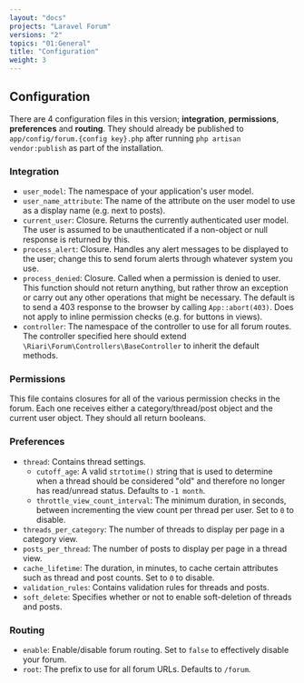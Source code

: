 ```yaml
---
layout: "docs"
projects: "Laravel Forum"
versions: "2"
topics: "01:General"
title: "Configuration"
weight: 3
---
```


## Configuration

There are 4 configuration files in this version; **integration**, **permissions**, **preferences** and **routing**. They should already be published to `app/config/forum.{config key}.php` after running `php artisan vendor:publish` as part of the installation.

### Integration

* `user_model`: The namespace of your application's user model.
* `user_name_attribute`: The name of the attribute on the user model to use as a display name (e.g. next to posts).
* `current_user`: Closure. Returns the currently authenticated user model. The user is assumed to be unauthenticated if a non-object or null response is returned by this.
* `process_alert`: Closure. Handles any alert messages to be displayed to the user; change this to send forum alerts through whatever system you use.
* `process_denied`: Closure. Called when a permission is denied to user. This function should not return anything, but rather throw an exception or carry out any other operations that might be necessary. The default is to send a 403 response to the browser by calling `App::abort(403)`. Does not apply to inline permission checks (e.g. for buttons in views).
* `controller`: The namespace of the controller to use for all forum routes. The controller specified here should extend `\Riari\Forum\Controllers\BaseController` to inherit the default methods.

### Permissions

This file contains closures for all of the various permission checks in the forum. Each one receives either a category/thread/post object and the current user object. They should all return booleans.

### Preferences

* `thread`: Contains thread settings.
  * `cutoff_age`: A valid `strtotime()` string that is used to determine when a thread should be considered "old" and therefore no longer has read/unread status. Defaults to `-1 month`.
  * `throttle_view_count_interval`: The minimum duration, in seconds, between incrementing the view count per thread per user. Set to `0` to disable.
* `threads_per_category`: The number of threads to display per page in a category view.
* `posts_per_thread`: The number of posts to display per page in a thread view.
* `cache_lifetime`: The duration, in minutes, to cache certain attributes such as thread and post counts. Set to `0` to disable.
* `validation_rules`: Contains validation rules for threads and posts.
* `soft_delete`: Specifies whether or not to enable soft-deletion of threads and posts.

### Routing

* `enable`: Enable/disable forum routing. Set to `false` to effectively disable your forum.
* `root`: The prefix to use for all forum URLs. Defaults to `/forum`.

